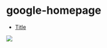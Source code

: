 # google-homepage

<ul>
    <li><a href="title.asp">Title</a></li>
</ul>

<img src="http://www.droid-life.com/wp-content/uploads/2014/01/google-logo-new-flat.jpg" />

<!--ul {-->
<!--    position: fixed;-->
<!--    top: 0;-->
<!--    width: 100%;-->
<!---->
<!--}-->